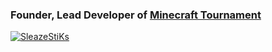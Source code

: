 ### Founder, Lead Developer of [Minecraft Tournament](https://github.com/Minecraft-Tournament)

<p align="left"> 
  <a href="https://twitter.com/robadeveloper" target="_blank">
    <img src="https://img.shields.io/twitter/follow/robadeveloper?logo=twitter&style=for-the-badge" alt="SleazeStiKs" />
  </a>
</p>
